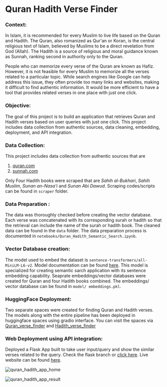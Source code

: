 # Quran Hadith Verse Finder

### **Context:** <br/>

In Islam, it is recommended for every Muslim to live life based on the Quran and Hadith. The Quran, also romanized as Qur'an or Koran, is the central religious text of Islam, believed by Muslims to be a direct revelation from God (Allah). The Hadith is a source of religious and moral guidance known as Sunnah, ranking second in authority only to the Quran.

People who can memorize every verse of the Quran are known as Hafiz. However, it is not feasible for every Muslim to memorize all the verses related to a particular topic. While search engines like Google can help address this issue, they often provide too many links and websites, making it difficult to find authentic information. It would be more efficient to have a tool that provides related verses in one place with just one click.

### **Objective:**

The goal of this project is to build an application that retrieves Quran and Hadith verses based on user queries with just one click. This project includes data collection from authentic sources, data cleaning, embedding, deployment, and API integration.

### **Data Collection:**

This project includes data collection from authentic sources that are 
1. [quran.com](https://quran.com/)
2. [sunnah.com](https://sunnah.com/)

Only Four Hadith books were scraped that are *Sahih al-Bukhari*, *Sahih Muslim*, *Sunan an-Nasa'i* and *Sunan Abi Dawud*. Scraping codes/scripts can be found in `scraper` folder.

### **Data Preparation :** <br/>

The data was thoroughly checked before creating the vector database. Each verse was concatenated with its corresponding surah or hadith so that the retrieval can include the name of the surah or hadith book. The cleaned data can be found in the `data` folder. The data preparation process is documented in `notebooks/Quran_Hadith_Semantic_Search.ipynb`.

### **Vector Database creation:**

The model used to embed the dataset is `sentence-transformers/all-MiniLM-L6-v2`. Model documentation can be found [here](https://huggingface.co/sentence-transformers/all-MiniLM-L6-v2). This model is specialized for creating semantic sarch application with its sentence embedding capability. Seaprate embeddings/vector databases were created for Quran and four Hadith books combined. The embeddings/ vector database can be found in `model/ embeddings.pkl`.

### **HuggingFace Deployment:**

Two separate spaces were created for finding Quran and Hadith verses. The models along with the entire pipeline has been deployed in huggingface spaces using gradio interface. You can visit the spaces via [Quran_verse_finder](https://huggingface.co/spaces/mhdhrubo/quran_verse_finder) and [Hadith_verse_finder](https://huggingface.co/spaces/mhdhrubo/hadith_verse_finder)

### **Web Deployment using API integration:**

Deployed a Flask App built to take user input/query and show the similar verses related to the query. Check the flask  branch or [click here](https://github.com/moinul-hossain-dhrubo/quran_hadith_verse_finder/tree/flask). Live website can be found [here](https://quran-hadith-verse-finder.onrender.com/).

![quran_hadith_app_home](https://github.com/user-attachments/assets/27bf614c-e15b-4d94-b7b4-d3141cb19a71)

![quran_hadith_app_result](https://github.com/user-attachments/assets/1c7466d3-dcf1-4199-86b0-4f037831eb48)



